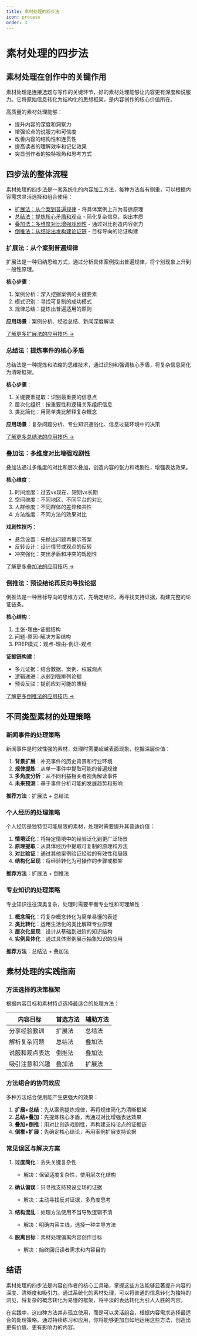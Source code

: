 ```yaml
---
title: 素材处理的四步法
icon: process
order: 3
---
```


# 素材处理的四步法

## 素材处理在创作中的关键作用

素材处理是连接选题与写作的关键环节，好的素材处理能够让内容更有深度和说服力。它将原始信息转化为结构化的思想框架，是内容创作的核心价值所在。

高质量的素材处理能够：
- 提升内容的深度和洞察力
- 增强论点的说服力和可信度
- 改善内容的结构性和连贯性
- 提高读者的理解效率和记忆效果
- 突显创作者的独特视角和思考方式

## 四步法的整体流程

素材处理的四步法是一套系统化的内容加工方法，每种方法各有侧重，可以根据内容需求灵活选择和组合使用：

- [扩展法：从个案到普遍规律](./扩展法从单一案例延伸出普遍规律.md) - 将具体案例上升为普适原理
- [总结法：提炼核心矛盾和观点](./总结法提炼事件的核心矛盾.md) - 简化复杂信息，突出本质
- [叠加法：多维度对比增强戏剧性](./叠加法多维度对比增强戏剧性.md) - 通过对比创造内容张力
- [倒推法：从结论出发构建论证链](./倒推法预设结论再反向寻找论据.md) - 目标导向的论证构建

### 扩展法：从个案到普遍规律

扩展法是一种归纳思维方式，通过分析具体案例找出普遍规律，将个别现象上升到一般性原理。

**核心步骤**：
1. 案例分析：深入挖掘案例的关键要素
2. 模式识别：寻找可复制的成功模式
3. 规律总结：提炼出普遍适用的原则

**应用场景**：案例分析、经验总结、新闻深度解读

[了解更多扩展法的应用技巧 →](./扩展法从单一案例延伸出普遍规律.md)

### 总结法：提炼事件的核心矛盾

总结法是一种提炼和浓缩的思维技术，通过识别和强调核心矛盾，将复杂信息简化为清晰框架。

**核心步骤**：
1. 关键要素提取：识别最重要的信息点
2. 层次化组织：按重要性和逻辑关系组织信息
3. 类比简化：用简单类比解释复杂概念

**应用场景**：复杂问题分析、专业知识通俗化、信息过载环境中的决策

[了解更多总结法的应用技巧 →](./总结法提炼事件的核心矛盾.md)

### 叠加法：多维度对比增强戏剧性

叠加法通过多维度的对比和层次叠加，创造内容的张力和戏剧性，增强表达效果。

**核心维度**：
1. 时间维度：过去vs现在、短期vs长期
2. 空间维度：不同地区、不同平台的对比
3. 人群维度：不同群体的差异和共性
4. 方法维度：不同方法的效果对比

**戏剧性技巧**：
- 悬念设置：先抛出问题再揭示答案
- 反转设计：设计情节或观点的反转
- 冲突强化：突出矛盾和冲突的戏剧性

[了解更多叠加法的应用技巧 →](./叠加法多维度对比增强戏剧性.md)

### 倒推法：预设结论再反向寻找论据

倒推法是一种目标导向的思维方式，先确定结论，再寻找支持证据，构建完整的论证链条。

**核心结构**：
1. 主张-理由-证据结构
2. 问题-原因-解决方案结构
3. PREP模式：观点-理由-例证-观点

**证据链构建**：
- 多元证据：结合数据、案例、权威观点
- 逻辑递进：从弱到强排列论据
- 预设反驳：提前应对可能的质疑

[了解更多倒推法的应用技巧 →](./倒推法预设结论再反向寻找论据.md)

## 不同类型素材的处理策略

### 新闻事件的处理策略

新闻事件是时效性强的素材，处理时需要超越表面现象，挖掘深层价值：

1. **背景扩展**：补充事件的历史背景和行业环境
2. **规律提炼**：从单一事件中提取可能的普遍规律
3. **多角度分析**：从不同利益相关者视角解读事件
4. **未来预测**：基于事件分析可能的发展趋势和影响

**推荐方法**：扩展法 + 总结法

### 个人经历的处理策略

个人经历是独特但可能局限的素材，处理时需要提升其普适价值：

1. **情境泛化**：将特定情境中的经验泛化到更广泛场景
2. **原理提取**：从具体经历中提取可复制的原理和方法
3. **对比验证**：通过其他案例验证经验的有效性和局限
4. **结构化呈现**：将经验转化为可操作的步骤或框架

**推荐方法**：扩展法 + 倒推法

### 专业知识的处理策略

专业知识往往深奥复杂，处理时需要平衡专业性和可理解性：

1. **概念简化**：将复杂概念转化为简单易懂的表述
2. **类比转化**：运用生活化的类比解释专业原理
3. **层次化呈现**：设计从基础到进阶的知识结构
4. **实例具体化**：通过具体案例展示抽象知识的应用

**推荐方法**：总结法 + 叠加法

## 素材处理的实践指南

### 方法选择的决策框架

根据内容目标和素材特点选择最适合的处理方法：

| 内容目标 | 首选方法 | 辅助方法 |
|---------|---------|---------|
| 分享经验教训 | 扩展法 | 总结法 |
| 解析复杂问题 | 总结法 | 叠加法 |
| 说服和观点表达 | 倒推法 | 叠加法 |
| 吸引注意和兴趣 | 叠加法 | 扩展法 |

### 方法组合的协同效应

多种方法结合使用能产生更强大的效果：

1. **扩展+总结**：先从案例提炼规律，再将规律简化为清晰框架
2. **总结+叠加**：先提炼核心矛盾，再通过对比增强表达效果
3. **叠加+倒推**：用对比创造戏剧性，再构建支持论点的证据链
4. **倒推+扩展**：先确定核心结论，再用案例扩展支持论据

### 常见误区与解决方案

1. **过度简化**：丢失关键复杂性
   - 解决：保留适度复杂性，使用层次化结构

2. **确认偏误**：只寻找支持预设立场的证据
   - 解决：主动寻找反对证据，多角度思考

3. **结构混乱**：处理方法使用不当导致逻辑不清
   - 解决：明确内容主线，选择一种主导方法

4. **脱离目标**：素材处理偏离内容创作目标
   - 解决：始终回归读者需求和内容目的

## 结语

素材处理的四步法是内容创作者的核心工具箱，掌握这些方法能够显著提升内容的深度、清晰度和吸引力。通过系统化的素材处理，可以将普通的信息转化为独特的洞见，将复杂的概念转化为易懂的框架，将平淡的表达转化为引人入胜的内容。

在实践中，这四种方法并非孤立使用，而是可以灵活组合，根据内容需求选择最适合的处理策略。通过持续练习和应用，你将能够更加自如地运用这些方法，创造出更有价值、更有影响力的内容。
